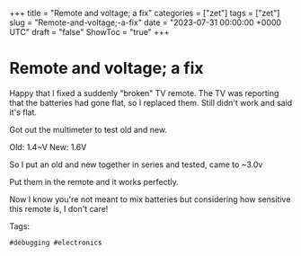 +++
title = "Remote and voltage; a fix"
categories = ["zet"]
tags = ["zet"]
slug = "Remote-and-voltage;-a-fix"
date = "2023-07-31 00:00:00 +0000 UTC"
draft = "false"
ShowToc = "true"
+++

# Remote and voltage; a fix

Happy that I fixed a suddenly "broken" TV remote. The TV was reporting that 
the batteries had gone flat, so I replaced them. Still didn't work and said it's
flat.

Got out the multimeter to test old and new.

Old: 1.4~V
New: 1.6V

So I put an old and new together in series and tested, came to ~3.0v

Put them in the remote and it works perfectly.

Now I know you're not meant to mix batteries but considering how sensitive this remote is, I don't care!

Tags:

    #debugging #electronics

